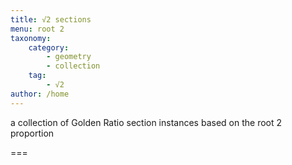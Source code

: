 ```yaml
---
title: √2 sections
menu: root 2
taxonomy:
    category:
        - geometry
        - collection
    tag:
        - √2
author: /home
---
```


a collection of Golden Ratio section instances based on the root 2 proportion

===
